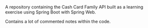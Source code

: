 A repository containing the Cash Card Family API built as a learning exercise using Spring Boot with Spring Web.

Contains a lot of commented notes within the code.